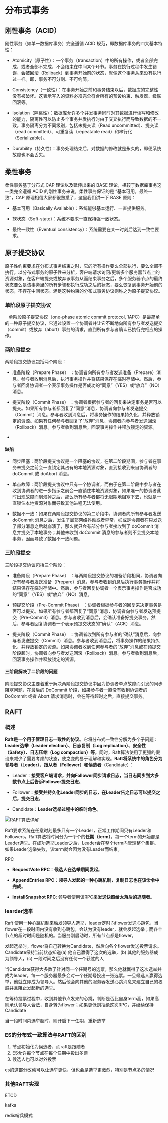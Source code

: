 # 分布式事务

## 刚性事务（ACID）

刚性事务（如单一数据库事务）完全遵循 ACID 规范，即数据库事务的四大基本特性：

- Atomicity（原子性）：一个事务（transaction）中的所有操作，或者全部完成，或者全部不完成，不会结束在中间某个环节。事务在执行过程中发生错误，会被回滚（Rollback）到事务开始前的状态，就像这个事务从来没有执行过一样。即，事务不可分割、不可约简。

- Consistency（一致性）：在事务开始之前和事务结束以后，数据库的完整性没有被破坏。这表示写入的资料必须完全符合所有的预设约束、触发器、级联回滚等。

- Isolation（隔离性）：数据库允许多个并发事务同时对其数据进行读写和修改的能力，隔离性可以防止多个事务并发执行时由于交叉执行而导致数据的不一致。事务隔离分为不同级别，包括未提交读（Read uncommitted）、提交读（read committed）、可重复读（repeatable read）和串行化（Serializable）。

- Durability（持久性）：事务处理结束后，对数据的修改就是永久的，即便系统故障也不会丢失。

## 柔性事务

柔性事务基于分布式 CAP 理论以及延伸出来的 BASE 理论，相较于数据库事务这一类完全遵循 ACID 的刚性事务来说，柔性事务保证的是 “基本可用，最终一致”，CAP 原理相信大家都很熟悉了，这里我们讲一下 BASE 原则：

- 基本可用（Basically Available）：系统能够基本运行、一直提供服务。

- 软状态（Soft-state）：系统不要求一直保持强一致状态。

- 最终一致性（Eventual consistency）：系统需要在某一时刻后达到一致性要求。

## 原子提交协议

原子性约束要求在分布式事务结束之时，它的所有操作要么全部执行，要么全部不执行。以分布式事务的原子性来分析，客户端请求访问/更新多个服务器节点上的资源对象，在客户端提交或放弃该事务从而结束事务之后，多个服务器节点的最终状态要么是该事务里的所有步骤都执行成功之后的状态，要么恢复到事务开始前的状态，不存在中间状态。满足这种约束的分布式事务协议则称之为原子提交协议。

### 单阶段原子提交协议

   单阶段原子提交协议（one-phase atomic commit protocol, 1APC）是最简单的一种原子提交协议，它通过设置一个协调者并让它不断地向所有参与者发送提交（commit）或放弃（abort）事务的请求，直到所有参与者确认已执行完相应的操作。

### 两阶段提交

两阶段提交协议包括两个阶段：

- 准备阶段（Prepare Phase） ：协调者向所有参与者发送准备（Prepare）消息。参与者收到消息后，执行事务操作并将结果保存在临时存储中。然后，参与者回复协调者一个表示事务操作是否成功的“同意”（YES）或“放弃”（NO）消息。

- 提交阶段（Commit Phase） ：协调者根据参与者的回复来决定事务是否可以提交。如果所有参与者都回复了“同意”消息，协调者向参与者发送提交（Commit）消息。参与者收到消息后，将事务操作的结果持久化，并释放锁定的资源。如果有任何参与者回复了“放弃”消息，协调者向参与者发送回滚（Rollback）消息。参与者收到消息后，回滚事务操作并释放锁定的资源。

- 

#### 缺陷

- 同步阻塞：两阶段提交协议是一个阻塞的协议，在第二阶段期间，参与者在事务未提交之前会一直锁定其占有的本地资源对象，直到接收到来自协调者的 doCommit 或 doAbort 消息。

- 单点故障：两阶段提交协议中只有一个协调者，而由于在第二阶段中参与者在收到协调者的进一步指示之前会一直锁住本地资源对象，如果唯一的协调者此时出现故障而崩溃掉之后，那么所有参与者都将无限期地阻塞下去，也就是一直锁住本地资源对象而导致其他进程无法使用。

- 数据不一致：如果在两阶段提交协议的第二阶段中，协调者向所有参与者发送 doCommit 消息之后，发生了局部网络抖动或者异常，抑或是协调者在只发送了部分消息之后就崩溃了，那么就只会有部分参与者接收到了 doCommit 消息并提交了本地事务；其他未收到 doCommit 消息的参与者则不会提交本地事务，因而导致了数据不一致问题。

### 三阶段提交

三阶段提交协议包括三个阶段：

- 准备阶段（Prepare Phase） ：与两阶段提交协议的准备阶段相同，协调者向所有参与者发送准备（Prepare）消息，参与者收到消息后执行事务操作并将结果保存在临时存储中。然后，参与者回复协调者一个表示事务操作是否成功的“同意”（YES）或“放弃”（NO）消息。

- 预提交阶段（Pre-Commit Phase） ：协调者根据参与者的回复来决定事务是否可以提交。如果所有参与者都回复了“同意”消息，协调者向参与者发送预提交（Pre-Commit）消息。参与者收到消息后，会确认准备好提交事务。然后，参与者回复协调者一个表示预提交状态的“确认”（ACK）消息。

- 提交阶段（Commit Phase） ：协调者收到所有参与者的“确认”消息后，向参与者发送提交（Commit）消息。参与者收到消息后，将事务操作的结果持久化，并释放锁定的资源。如果协调者收到任何参与者的“放弃”消息或在预提交阶段超时，协调者向参与者发送回滚（Rollback）消息。参与者收到消息后，回滚事务操作并释放锁定的资源。

#### 三阶段解决了二阶段的问题

阶段提交协议主要着重于解决两阶段提交协议中因为协调者单点故障而引发的同步阻塞问题，在最后的 DoCommit 阶段，如果参与者一直没有收到协调者的 DoCommit 或者 Abort 请求消息时，会在等待超时之后，直接提交事务。

## RAFT

### 概述

**Raft是一个用于管理日志一致性的协议**。它将分布式一致性分解为多个子问题：**Leader选举（Leader election）、日志复制（Log replication）、安全性（Safety）、日志压缩（Log compaction）等**。同时，Raft算法使用了更强的假设来减少了需要考虑的状态，使之变的易于理解和实现。**Raft将系统中的角色分为领导者（Leader）、跟从者（Follower）和候选者**（Candidate）：

- Leader：**接受客户端请求，并向Follower同步请求日志，当日志同步到大多数节点上后告诉Follower提交日志**。

- Follower：**接受并持久化Leader同步的日志，在Leader告之日志可以提交之后，提交日志**。

- Candidate：**Leader选举过程中的临时角色**。

![RAFT算法详解](https://ask.qcloudimg.com/http-save/yehe-3700967/719d0b71d6b9523cfd756a2dd648fb2e.jpg)

Raft要求系统在任意时刻最多只有一个Leader，正常工作期间只有Leader和Followers。Raft算法将时间分为一个个的**任期（term）**，每一个term的开始都是Leader选举。在成功选举Leader之后，Leader会在整个term内管理整个集群。如果Leader选举失败，该term就会因为没有Leader而结束。

RPC

- **RequestVote RPC**：**候选人在选举期间发起**。

- **AppendEntries RPC**：**领导人发起的一种心跳机制，复制日志也在该命令中完成**。

- **InstallSnapshot RPC**: 领导者使用该RPC来**发送快照给太落后的追随者**。

### learder选举

Raft 使用一种心跳机制来触发领导人选举，leader定时向flower发送心跳包，当flower在一段时间内没有收到心跳包，会认为没有leader，就会发起选举；而各个节点的超时时间是随机的。当服务刚启动时，所有节点都是flower。

发起选举时，flower将自己转换为Candidate，然后向各个flower发送投票请求。Candidate保持当前状态知道(a) 他自己赢得了这次的选举，(b) 其他的服务器成为领导人，(c) 一段时间之后没有任何一个获胜的人

当Candidate获得大多数了针对同一个任期号的选票，那么他就赢得了这次选举并成为leader。每一个服务器最多会对一个任期号投出一张选票。一旦候选人赢得选举，他就立即成为领导人。然后他会向其他的服务器发送心跳消息来建立自己的权威并且阻止发起新的选举。

在等待投票过程中，收到其他节点发来的心跳，判断是否比自身term高，如果高则承认领导人合法，自身转为flower；如果更低则拒绝这次RPC，并继续保持Candidate

当一段时间内选举超时，则开启下一任期，重新选举

### ES的分布式一致算法与RAFT的区别

1. 节点初始化为候选者，而raft是跟随者
2. ES允许每个节点在每个任期中投出多票
3. 候选人也可以对外投票

es的这部分改动可以让选举更快，但也会是选举更激烈，特别是节点多的情况

### 其他RAFT实现

ETCD

kafka

redis哨兵模式
